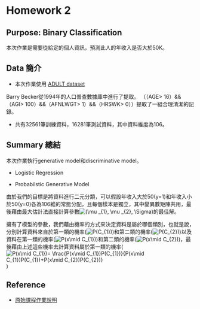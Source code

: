
# Homework 2


## Purpose: Binary Classification

本次作業是需要從給定的個人資訊，預測此人的年收入是否大於50K。

## Data 簡介

* 本次作業使用 [ADULT dataset](https://archive.ics.uci.edu/ml/datasets/Adult)

Barry Becker從1994年的人口普查數據庫中進行了提取。 
（（AGE> 16）&&（AGI> 100）&&（AFNLWGT> 1）&&（HRSWK> 0））提取了一組合理清潔的記錄。

* 共有32561筆訓練資料，16281筆測試資料，其中資料維度為106。


## Summary 總結

本次作業執行generative model和discriminative model。

* Logistic Regression


* Probabilstic Generative Model

由於我們的目標是將資料進行二元分類，可以假設年收入大於50(y=1)和年收入小於50(y=0)各為106維的常態分配，且每個樣本是獨立，其中變異數矩陣共用，最後藉由最大估計法直接計算參數<img src="https://latex.codecogs.com/gif.latex?(\mu&space;_{1},&space;\mu&space;_{2},&space;\Sigma)" title="(\mu _{1}, \mu _{2}, \Sigma)" />的最佳解。

擁有了模型的參數，我們藉由機率的方式來決定資料是屬於哪個類別，也就是說，分別計算資料來自於第一類的機率(<img src="https://latex.codecogs.com/gif.latex?P(C_{1})" title="P(C_{1})" />)和第二類的機率(<img src="https://latex.codecogs.com/gif.latex?P(C_{1})" title="P(C_{2})" />)以及資料在第一類的機率(<img src="https://latex.codecogs.com/gif.latex?P(x\mid&space;C_{1})" title="P(x\mid C_{1})" />)和第二類的機率(<img src="https://latex.codecogs.com/gif.latex?P(x\mid&space;C_{1})" title="P(x\mid C_{2})" />)，最後藉由上述這些機率去計算資料屬於第一類的機率(<img src="https://latex.codecogs.com/gif.latex?P(x\mid&space;C_{1})=&space;\frac{P(x\mid&space;C_{1})P(C_{1})}{P(x\mid&space;C_{1})P(C_{1})&plus;P(x\mid&space;C_{2})P(C_{2})}" title="P(x\mid C_{1})= \frac{P(x\mid C_{1})P(C_{1})}{P(x\mid C_{1})P(C_{1})+P(x\mid C_{2})P(C_{2})}" />)


## Reference

* [原始課程作業說明](https://docs.google.com/presentation/d/12wP13zwBWSmmYq4DufsxiMjmXociERW7VnjPWscXZO8/edit#slide=id.g1ef9a0916d_0_0)
